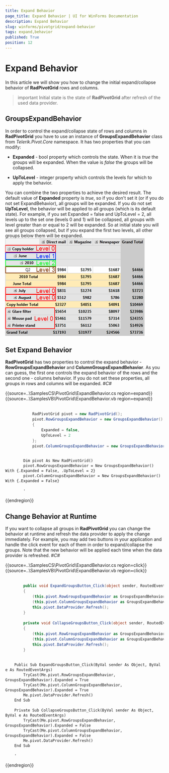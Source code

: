```yaml
---
title: Expand Behavior
page_title: Expand Behavior | UI for WinForms Documentation
description: Expand Behavior
slug: winforms/pivotgrid/expand-behavior
tags: expand,behavior
published: True
position: 12
---
```


# Expand Behavior



In this article we will show you how to change the initial expand/collapse behavior of __RadPivotGrid__ rows and 
      columns.

>important Initial state is the state of __RadPivotGrid__ after refresh of the used data provider.
>


## GroupsExpandBehavior

In order to control the expand/collapse state of rows and columns in __RadPivotGrid__ you have to use an instance 
          of __GroupsExpandBehavior__ class from *Telerik.Pivot.Core* namespace.
          It has two properties that you can modify:
        

* __Expanded__ - bool property which controls the state. When it is *true* the groups 
              will be expanded. When the value is *false* the groups will be collapsed.
            

* __UpToLevel__ - integer property which controls the levels for which to apply the behavior.
            

You can combine the two properties to achieve the desired result. The default value of __Expanded__ property is
          *true*, so if you don't set it 
          (or if you do not set ExpandBehavior), all groups will be expanded. If you do not set __UpToLevel__, the behavior will be applied
          to all groups (which is its default state). For example, if you set Expanded = false and UpToLevel = 2, all levels up to the set one (levels
          0 and 1) will be collapsed, all groups with level greater than or equal to 2 will
          be expanded. So at initial state you will see all groups collapsed, but if you expand the first two levels, all other groups below them will
          be expanded.
        ![pivotgrid-expand-behavior 001](images/pivotgrid-expand-behavior001.png)

## Set Expand Behavior

__RadPivotGrid__ has two properties to control the expand behavior - 
          __RowGroupsExpandBehavior__ and __ColumnGroupsExpandBehavior__.
          As you can guess, the first one controls the expand behavior of the rows and the second one - columns behavior. If you do not set 
          these properties, all groups in rows and columns will be expanded.
        #_C#_

	



{{source=..\SamplesCS\PivotGrid\ExpandBehavior.cs region=expand}} 
{{source=..\SamplesVB\PivotGrid\ExpandBehavior.vb region=expand}} 

````C#
            
            RadPivotGrid pivot = new RadPivotGrid();
            pivot.RowGroupsExpandBehavior = new GroupsExpandBehavior()
            {
                Expanded = false,
                UpToLevel = 2
            };
            pivot.ColumnGroupsExpandBehavior = new GroupsExpandBehavior() { Expanded = false };
````
````VB.NET

        Dim pivot As New RadPivotGrid()
        pivot.RowGroupsExpandBehavior = New GroupsExpandBehavior() With {.Expanded = False, .UpToLevel = 2}
        pivot.ColumnGroupsExpandBehavior = New GroupsExpandBehavior() With {.Expanded = False}

        '
````

{{endregion}} 




## Change Behavior at Runtime

If you want to collapse all groups in __RadPivotGrid__ you can change the behavior at runtime and refresh the data
          provider to apply the change immediately. For example, you may add two buttons in your application and
          handle the click event for each of them in order to expand/collapse the groups. Note that the new behavior will be applied each time 
          when the data provider is refreshed.
        #_C#_

	



{{source=..\SamplesCS\PivotGrid\ExpandBehavior.cs region=click}} 
{{source=..\SamplesVB\PivotGrid\ExpandBehavior.vb region=click}} 

````C#
        
        public void ExpandGroupsButton_Click(object sender, RoutedEventArgs e)
        {
            (this.pivot.RowGroupsExpandBehavior as GroupsExpandBehavior).Expanded = true;
            (this.pivot.ColumnGroupsExpandBehavior as GroupsExpandBehavior).Expanded = true;
            this.pivot.DataProvider.Refresh();
        }
        
        private void CollapseGroupsButton_Click(object sender, RoutedEventArgs e)
        {
            (this.pivot.RowGroupsExpandBehavior as GroupsExpandBehavior).Expanded = false;
            (this.pivot.ColumnGroupsExpandBehavior as GroupsExpandBehavior).Expanded = false;
            this.pivot.DataProvider.Refresh();
        }
````
````VB.NET

    Public Sub ExpandGroupsButton_Click(ByVal sender As Object, ByVal e As RoutedEventArgs)
        TryCast(Me.pivot.RowGroupsExpandBehavior, GroupsExpandBehavior).Expanded = True
        TryCast(Me.pivot.ColumnGroupsExpandBehavior, GroupsExpandBehavior).Expanded = True
        Me.pivot.DataProvider.Refresh()
    End Sub

    Private Sub CollapseGroupsButton_Click(ByVal sender As Object, ByVal e As RoutedEventArgs)
        TryCast(Me.pivot.RowGroupsExpandBehavior, GroupsExpandBehavior).Expanded = False
        TryCast(Me.pivot.ColumnGroupsExpandBehavior, GroupsExpandBehavior).Expanded = False
        Me.pivot.DataProvider.Refresh()
    End Sub

    '
````

{{endregion}} 



